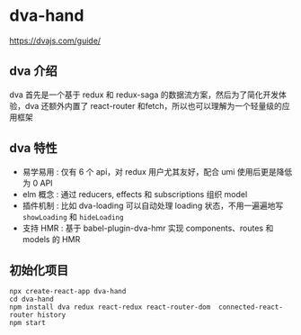 # dva-hand
https://dvajs.com/guide/

## dva 介绍
dva 首先是一个基于 redux 和 redux-saga 的数据流方案，然后为了简化开发体验，dva 还额外内置了 react-router 和fetch，所以也可以理解为一个轻量级的应用框架

## dva 特性
- 易学易用 : 仅有 6 个 api，对 redux 用户尤其友好，配合 umi 使用后更是降低为 0 API
- elm 概念 : 通过 reducers, effects 和 subscriptions 组织 model
- 插件机制 : 比如 dva-loading 可以自动处理 loading 状态，不用一遍遍地写 `showLoading` 和 `hideLoading`
- 支持 HMR : 基于 babel-plugin-dva-hmr 实现 components、routes 和 models 的 HMR

## 初始化项目
```
npx create-react-app dva-hand
cd dva-hand
npm install dva redux react-redux react-router-dom  connected-react-router history
npm start
```
